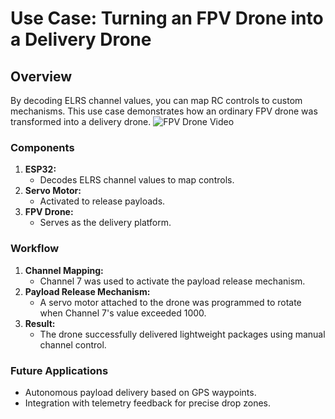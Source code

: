 # Use Case: Turning an FPV Drone into a Delivery Drone

## Overview
By decoding ELRS channel values, you can map RC controls to custom mechanisms. This use case demonstrates how an ordinary FPV drone was transformed into a delivery drone.
![FPV Drone Video](demo_video.gif)

### Components
1. **ESP32:**
   - Decodes ELRS channel values to map controls.
2. **Servo Motor:**
   - Activated to release payloads.
3. **FPV Drone:**
   - Serves as the delivery platform.

### Workflow
1. **Channel Mapping:**
   - Channel 7 was used to activate the payload release mechanism.
2. **Payload Release Mechanism:**
   - A servo motor attached to the drone was programmed to rotate when Channel 7's value exceeded 1000.
3. **Result:**
   - The drone successfully delivered lightweight packages using manual channel control.

### Future Applications
- Autonomous payload delivery based on GPS waypoints.
- Integration with telemetry feedback for precise drop zones.
